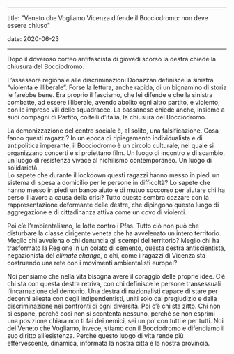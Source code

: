 
---  
title: "Veneto che Vogliamo Vicenza difende il Bocciodromo: non deve essere chiuso"

date: 2020-06-23

---


  

Dopo il doveroso corteo antifascista di giovedì scorso la destra chiede la chiusura del Bocciodromo.

L’assessore regionale alle discriminazioni Donazzan definisce la sinistra “violenta e illiberale”. Forse la lettura, anche rapida, di un bignamino di storia le farebbe bene. Era proprio il fascismo, che lei difende e che la sinistra combatte, ad essere illiberale, avendo abolito ogni altro partito, e violento, con le imprese vili delle squadracce. La bassanese chiede anche, insieme a suoi compagni di Partito, coltelli d’Italia, la chiusura del Bocciodromo.

La demonizzazione del centro sociale è, al solito, una falsificazione. Cosa fanno questi ragazzi? In un epoca di ripiegamento individualista e di antipolitica imperante, il Bocciodromo è un circolo culturale, nel quale si organizzano concerti e si proiettano film. Un luogo di incontro e di scambio, un luogo di resistenza vivace al nichilismo contemporaneo. Un luogo di solidarietà.  
Lo sapete che durante il lockdown questi ragazzi hanno messo in piedi un sistema di spesa a domicilio per le persone in difficoltà? Lo sapete che hanno messo in piedi un banco aiuto e di mutuo soccorso per aiutare chi ha perso il lavoro a causa della crisi? Tutto questo sembra cozzare con la rappresentazione deformante delle destre, che dipingono questo luogo di aggregazione e di cittadinanza attiva come un covo di violenti.

Poi c’è l’ambientalismo, le lotte contro i Pfas. Tutto ciò non può che disturbare la classe dirigente veneta che ha avvelenato un intero territorio. Meglio chi avvelena o chi denuncia gli scempi del territorio? Meglio chi ha trasformato la Regione in un colato di cemento, questa destra antiscientista, negazionista del  _climate change_, o chi, come i ragazzi di Vicenza sta costruendo una rete con i movimenti ambientalisti europei?

Noi pensiamo che nella vita bisogna avere il coraggio delle proprie idee. C’è chi sta con questa destra retriva, con chi definisce le persone transessuali l’incarnazione del demonio. Una destra di nazionalisti capace di stare per decenni alleata con degli indipendentisti, uniti solo dal pregiudizio e dalla discriminazione nei confronti di ogni diversità. Poi c’è chi sta zitto. Chi non si espone, perché così non si scontenta nessuno, perché se non esprimi una posizione chiara non ti fai dei nemici, sei un po’ con tutti e per tutti. Noi del Veneto che Vogliamo, invece, stiamo con il Bocciodromo e difendiamo il suo diritto all’esistenza. Perché questo luogo di vita rende più effervescente, dinamica, informata la nostra città e la nostra provincia.


